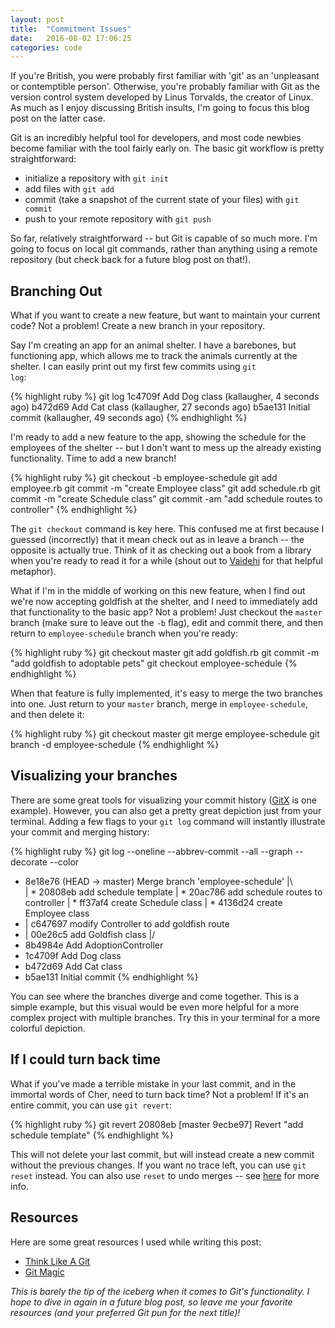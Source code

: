 ```yaml
---
layout: post
title:  "Commitment Issues"
date:   2016-08-02 17:06:25
categories: code
---
```


If you're British, you were probably first familiar with 'git' as an 'unpleasant or contemptible person'. Otherwise, you're probably familiar with Git as the version control system developed by Linus Torvalds, the creator of Linux. As much as I enjoy discussing British insults, I'm going to focus this blog post on the latter case.

Git is an incredibly helpful tool for developers, and most code newbies become familiar with the tool fairly early on. The basic git workflow is pretty straightforward:

* initialize a repository with <code>git init</code>
* add files with <code>git add</code>
* commit (take a snapshot of the current state of your files) with <code>git commit</code>
* push to your remote repository with <code>git push</code>

So far, relatively straightforward -- but Git is capable of so much more. I'm going to focus on local git commands, rather than anything using a remote repository (but check back for a future blog post on that!).

Branching Out
-------------

What if you want to create a new feature, but want to maintain your current code? Not a problem! Create a new branch in your repository.

Say I'm creating an app for an animal shelter. I have a barebones, but functioning app, which allows me to track the animals currently at the shelter. I can easily print out my first few commits using <code>git log</code>:

{% highlight ruby %}
git log
1c4709f Add Dog class (kallaugher, 4 seconds ago)
b472d69 Add Cat class (kallaugher, 27 seconds ago)
b5ae131 Initial commit (kallaugher, 49 seconds ago)
{% endhighlight %}

I'm ready to add a new feature to the app, showing the schedule for the employees of the shelter -- but I don't want to mess up the already existing functionality. Time to add a new branch!

{% highlight ruby %}
git checkout -b employee-schedule
git add employee.rb
git commit -m "create Employee class"
git add schedule.rb
git commit -m "create Schedule class"
git commit -am "add schedule routes to controller"
{% endhighlight %}

The <code>git checkout</code> command is key here. This confused me at first because I guessed (incorrectly) that it mean check out as in leave a branch -- the opposite is actually true. Think of it as checking out a book from a library when you're ready to read it for a while (shout out to [Vaidehi](http://vaidehi.weebly.com/) for that helpful metaphor).

What if I'm in the middle of working on this new feature, when I find out we're now accepting goldfish at the shelter, and I need to immediately add that functionality to the basic app? Not a problem! Just checkout the <code>master</code> branch (make sure to leave out the <code>-b</code> flag), edit and commit there, and then return to <code>employee-schedule</code> branch when you're ready:

{% highlight ruby %}
git checkout master
git add goldfish.rb
git commit -m "add goldfish to adoptable pets"
git checkout employee-schedule
{% endhighlight %}


When that feature is fully implemented, it's easy to merge the two branches into one. Just return to your <code>master</code> branch, merge in <code>employee-schedule</code>, and then delete it:

{% highlight ruby %}
git checkout master
git merge employee-schedule
git branch -d employee-schedule
{% endhighlight %}

Visualizing your branches
-------------------------

There are some great tools for visualizing your commit history ([GitX](http://gitx.frim.nl/) is one example). However, you can also get a pretty great depiction just from your terminal. Adding a few flags to your <code>git log</code> command will instantly illustrate your commit and merging history:

{% highlight ruby %}
git log --oneline --abbrev-commit --all --graph --decorate --color
*   8e18e76 (HEAD -> master) Merge branch 'employee-schedule'
|\  
| * 20808eb add schedule template
| * 20ac786 add schedule routes to controller
| * ff37af4 create Schedule class
| * 4136d24 create Employee class
* | c647697 modify Controller to add goldfish route
* | 00e26c5 add Goldfish class
|/  
* 8b4984e Add AdoptionController
* 1c4709f Add Dog class
* b472d69 Add Cat class
* b5ae131 Initial commit
{% endhighlight %}


You can see where the branches diverge and come together. This is a simple example, but this visual would be even more helpful for a more complex project with multiple branches. Try this in your terminal for a more colorful depiction.


If I could turn back time
-------------------------

What if you've made a terrible mistake in your last commit, and in the immortal words of Cher, need to turn back time? Not a problem! If it's an entire commit, you can use <code>git revert</code>:

{% highlight ruby %}
git revert 20808eb
[master 9ecbe97] Revert "add schedule template"
{% endhighlight %}


This will not delete your last commit, but will instead create a new commit without the previous changes. If you want no trace left, you can use <code>git reset</code> instead. You can also use <code>reset</code> to undo merges -- see [here](https://git-scm.com/blog/2010/03/02/undoing-merges.html) for more info.

Resources
---------

Here are some great resources I used while writing this post:

* [Think Like A Git](http://think-like-a-git.net/)
* [Git Magic](http://www-cs-students.stanford.edu/~blynn/gitmagic/)

*This is barely the tip of the iceberg when it comes to Git's functionality. I hope to dive in again in a future blog post, so leave me your favorite resources (and your preferred Git pun for the next title)!*
